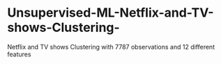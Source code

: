 # Unsupervised-ML-Netflix-and-TV-shows-Clustering-
Netflix and TV shows Clustering with 7787 observations and 12 different features
